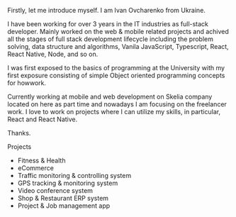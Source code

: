 Firstly, let me introduce myself. I am Ivan Ovcharenko from Ukraine.

I have been working for over 3 years in the IT industries as full-stack developer. Mainly worked on the web & mobile related projects and achived all the stages of full stack development lifecycle including the problem solving, data structure and algorithms, Vanila JavaScript, Typescript, React, React Native, Node, and so on.

I was first exposed to the basics of programming at the University with my first exposure consisting of simple Object oriented programming concepts for howwork.

Currently working at mobile and web development on Skelia company located on here as part time and nowadays I am focusing on the freelancer work. I love to work on projects where I can utilize my skills, in particular, React and React Native.

Thanks.

Projects

- Fitness & Health
- eCommerce
- Traffic monitoring & controlling system
- GPS tracking & monitoring system
- Video conference system
- Shop & Restaurant ERP system
- Project & Job management app
